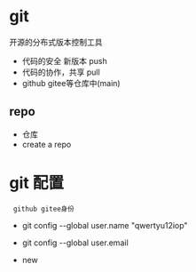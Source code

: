 # git

开源的分布式版本控制工具
   - 代码的安全  新版本  push
   - 代码的协作，共享 pull
   - github gitee等仓库中(main)


## repo
   - 仓库
   - create a repo
# git 配置
     github gitee身份
   - git config --global user.name "qwertyu12iop"
   - git config --global user.email

   - new 